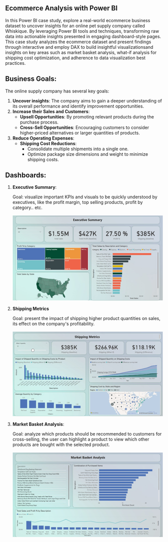## Ecommerce Analysis with Power BI
In this Power BI case study, explore a real-world ecommerce business dataset to uncover insights for an online pet supply company called Whiskique. By leveraging Power BI tools and techniques, transforming raw data into actionable insights presented in engaging dashboard-style pages. This case study analyzes the ecommerce dataset and present findings through interactive and employ DAX to build insightful visualizationsand insights on key areas such as market basket analysis, what-if analysis for shipping cost optimization, and adherence to data visualization best practices.

## Business Goals:
The online supply company has several key goals:
1. **Uncover insights**: The company aims to gain a deeper understanding of its overall performance and identify improvement opportunities.
2. **Increase their Sales and Customers**:
      - **Upsell Opportunities**: By promoting relevant products during the purchase process.
      - **Cross-Sell Opportunities**: Encouraging customers to consider higher-priced alternatives or larger quantities of products.
3. **Reduce Operating Expenses**:
    - **Shipping Cost Reductions**:
      - Consolidate multiple shipments into a single one.
      - Optimize package size dimensions and weight to minimize shipping costs.
   

## Dashboards:
1. **Executive Summary**:

    Goal: visualize important KPIs and visuals to be quickly understood by executives, like the profit margin, top selling products, profit by category.. etc.
    <br><br>
    ![1](./img/1.jpg)

2. **Shipping Metrics**

    Goal: present the impact of shipping higher product quantities on sales, its effect on the company's profitability. 
    <br><br>
    ![2](./img/2.jpg)

3. **Market Basket Analysis**:

    Goal: analyze which products should be recommended to customers for cross-selling, the user can highlight a product to view which other products are bought with the selected product.
    <br><br>
    ![3](./img/3.jpg)